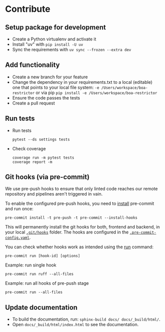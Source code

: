 # Contribute

## Setup package for development

- Create a Python virtualenv and activate it
- Install "uv" with `pip install -U uv`
- Sync the requirements with `uv sync --frozen --extra dev`

## Add functionality

- Create a new branch for your feature
- Change the dependency in your requirements.txt to a local (editable) one that points to your local file system:
  `-e /Users/workspace/boa-restrictor` or via pip  `pip install -e /Users/workspace/boa-restrictor`
- Ensure the code passes the tests
- Create a pull request

## Run tests

- Run tests
  ````
  pytest --ds settings tests
  ````

- Check coverage
  ````
  coverage run -m pytest tests
  coverage report -m
  ````

## Git hooks (via pre-commit)

We use pre-push hooks to ensure that only linted code reaches our remote repository and pipelines aren't triggered in
vain.

To enable the configured pre-push hooks, you need to [install](https://pre-commit.com/) pre-commit and run once:

    pre-commit install -t pre-push -t pre-commit --install-hooks

This will permanently install the git hooks for both, frontend and backend, in your local
[`.git/hooks`](./.git/hooks) folder.
The hooks are configured in the [`.pre-commit-config.yaml`](templates/.pre-commit-config.yaml.tpl).

You can check whether hooks work as intended using the [run](https://pre-commit.com/#pre-commit-run) command:

    pre-commit run [hook-id] [options]

Example: run single hook

    pre-commit run ruff --all-files

Example: run all hooks of pre-push stage

    pre-commit run --all-files

## Update documentation

- To build the documentation, run: `sphinx-build docs/ docs/_build/html/`.
- Open `docs/_build/html/index.html` to see the documentation.
